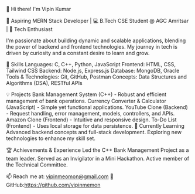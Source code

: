 👋 Hi there! I'm Vipin Kumar

🔧 Aspiring MERN Stack Developer | 💻 B.Tech CSE Student @ AGC Amritsar | 🚀 Tech Enthusiast

I'm passionate about building dynamic and scalable applications, blending the power of backend and frontend technologies. My journey in tech is driven by curiosity and a constant desire to learn and grow.

🚀 Skills
Languages: C, C++, Python, JavaScript
Frontend: HTML, CSS, Tailwind CSS
Backend: Node.js, Express.js
Database: MongoDB, Oracle
Tools & Technologies: Git, GitHub, Postman
Concepts: Data Structures and Algorithms (DSA), RESTful APIs


💡 Projects
Bank Management System (C++) - Robust and efficient management of bank operations.
Currency Converter & Calculator (JavaScript) - Simple yet functional applications.
YouTube Clone (Backend) - Request handling, error management, models, controllers, and APIs.
Amazon Clone (Frontend) - Intuitive and responsive design.
To-Do List (Frontend) - Uses local storage for data persistence.
🌱 Currently Learning
Advanced backend concepts and full-stack development.
Exploring new technologies to enhance my skill set.

🏆 Achievements & Experience
Led the C++ Bank Management Project as a team leader.
Served as an Invigilator in a Mini Hackathon.
Active member of the Technical Committee.

📫 Reach me at: vipinmeomon@gmail.com
🔗 GitHub:https://github.com/vipinmemon


